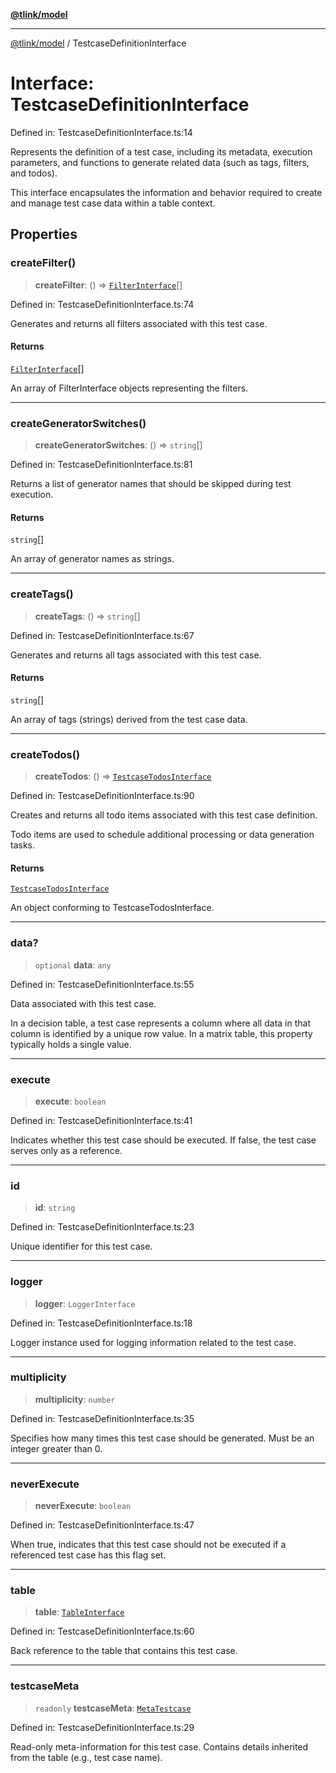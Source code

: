 [**@tlink/model**](../README.md)

***

[@tlink/model](../globals.md) / TestcaseDefinitionInterface

# Interface: TestcaseDefinitionInterface

Defined in: TestcaseDefinitionInterface.ts:14

Represents the definition of a test case, including its metadata, execution parameters,
and functions to generate related data (such as tags, filters, and todos).

This interface encapsulates the information and behavior required to create and manage
test case data within a table context.

## Properties

### createFilter()

> **createFilter**: () => [`FilterInterface`](FilterInterface.md)[]

Defined in: TestcaseDefinitionInterface.ts:74

Generates and returns all filters associated with this test case.

#### Returns

[`FilterInterface`](FilterInterface.md)[]

An array of FilterInterface objects representing the filters.

***

### createGeneratorSwitches()

> **createGeneratorSwitches**: () => `string`[]

Defined in: TestcaseDefinitionInterface.ts:81

Returns a list of generator names that should be skipped during test execution.

#### Returns

`string`[]

An array of generator names as strings.

***

### createTags()

> **createTags**: () => `string`[]

Defined in: TestcaseDefinitionInterface.ts:67

Generates and returns all tags associated with this test case.

#### Returns

`string`[]

An array of tags (strings) derived from the test case data.

***

### createTodos()

> **createTodos**: () => [`TestcaseTodosInterface`](TestcaseTodosInterface.md)

Defined in: TestcaseDefinitionInterface.ts:90

Creates and returns all todo items associated with this test case definition.

Todo items are used to schedule additional processing or data generation tasks.

#### Returns

[`TestcaseTodosInterface`](TestcaseTodosInterface.md)

An object conforming to TestcaseTodosInterface.

***

### data?

> `optional` **data**: `any`

Defined in: TestcaseDefinitionInterface.ts:55

Data associated with this test case.

In a decision table, a test case represents a column where all data in that column
is identified by a unique row value. In a matrix table, this property typically holds a single value.

***

### execute

> **execute**: `boolean`

Defined in: TestcaseDefinitionInterface.ts:41

Indicates whether this test case should be executed.
If false, the test case serves only as a reference.

***

### id

> **id**: `string`

Defined in: TestcaseDefinitionInterface.ts:23

Unique identifier for this test case.

***

### logger

> **logger**: `LoggerInterface`

Defined in: TestcaseDefinitionInterface.ts:18

Logger instance used for logging information related to the test case.

***

### multiplicity

> **multiplicity**: `number`

Defined in: TestcaseDefinitionInterface.ts:35

Specifies how many times this test case should be generated.
Must be an integer greater than 0.

***

### neverExecute

> **neverExecute**: `boolean`

Defined in: TestcaseDefinitionInterface.ts:47

When true, indicates that this test case should not be executed if a referenced
test case has this flag set.

***

### table

> **table**: [`TableInterface`](TableInterface.md)

Defined in: TestcaseDefinitionInterface.ts:60

Back reference to the table that contains this test case.

***

### testcaseMeta

> `readonly` **testcaseMeta**: [`MetaTestcase`](MetaTestcase.md)

Defined in: TestcaseDefinitionInterface.ts:29

Read-only meta-information for this test case.
Contains details inherited from the table (e.g., test case name).
